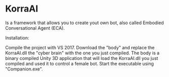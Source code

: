 # KorraAI

Is a framework that allows you to create yout own bot, also called Embodied Conversational Agent (ECA).

Installation:

Compile the project with VS 2017. Download the "body" and replace the KorraAI.dll the "cyber brain" with the one you just compiled. The body is a binary compiled Unity 3D application that will load the KorraAI.dll you just compiled and used it to control a female bot. Start the executable using "Companion.exe". 
